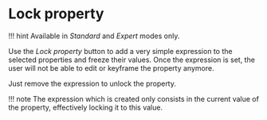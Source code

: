 # Lock property

!!! hint
    Available in _Standard_ and _Expert_ modes only.

Use the _Lock property_ button to add a very simple expression to the selected properties and freeze their values. Once the expression is set, the user will not be able to edit or keyframe the property anymore.

Just remove the expression to unlock the property.

!!! note
    The expression which is created only consists in the current value of the property, effectively locking it to this value.
